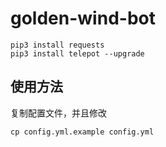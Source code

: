 # golden-wind-bot

```
pip3 install requests
pip3 install telepot --upgrade
```

## 使用方法

复制配置文件，并且修改

```
cp config.yml.example config.yml
```